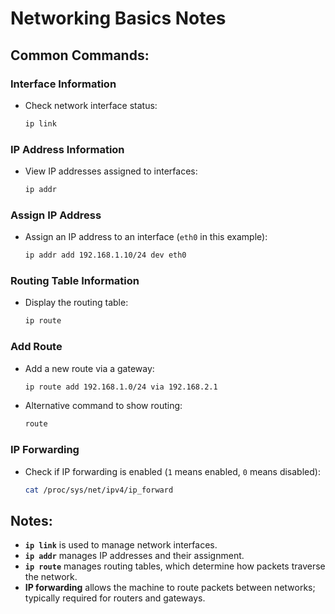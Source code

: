 # Networking Basics Notes

## Common Commands:

### Interface Information
- Check network interface status:
  ```bash
  ip link
  ```

### IP Address Information
- View IP addresses assigned to interfaces:
  ```bash
  ip addr
  ```

### Assign IP Address
- Assign an IP address to an interface (`eth0` in this example):
  ```bash
  ip addr add 192.168.1.10/24 dev eth0
  ```

### Routing Table Information
- Display the routing table:
  ```bash
  ip route
  ```

### Add Route
- Add a new route via a gateway:
  ```bash
  ip route add 192.168.1.0/24 via 192.168.2.1
  ```

- Alternative command to show routing:
  ```bash
  route
  ```

### IP Forwarding
- Check if IP forwarding is enabled (`1` means enabled, `0` means disabled):
  ```bash
  cat /proc/sys/net/ipv4/ip_forward
  ```

## Notes:

- **`ip link`** is used to manage network interfaces.
- **`ip addr`** manages IP addresses and their assignment.
- **`ip route`** manages routing tables, which determine how packets traverse the network.
- **IP forwarding** allows the machine to route packets between networks; typically required for routers and gateways.



